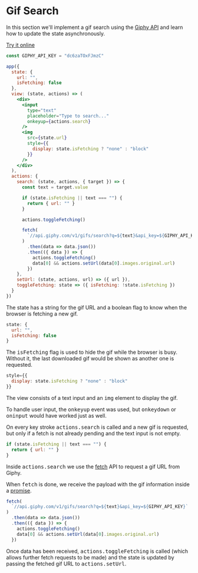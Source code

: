 # Gif Search

In this section we'll implement a gif search using the [Giphy API](https://api.giphy.com/) and learn how to update the state asynchronously.

[Try it online](https://codepen.io/hyperapp/pen/LybmLe?editors=0010)

```jsx
const GIPHY_API_KEY = "dc6zaTOxFJmzC"

app({
  state: {
    url: "",
    isFetching: false
  },
  view: (state, actions) => (
    <div>
      <input
        type="text"
        placeholder="Type to search..."
        onkeyup={actions.search}
      />
      <img
        src={state.url}
        style={{
          display: state.isFetching ? "none" : "block"
        }}
      />
    </div>
  ),
  actions: {
    search: (state, actions, { target }) => {
      const text = target.value

      if (state.isFetching || text === "") {
        return { url: "" }
      }

      actions.toggleFetching()

      fetch(
        `//api.giphy.com/v1/gifs/search?q=${text}&api_key=${GIPHY_API_KEY}`
      )
        .then(data => data.json())
        .then(({ data }) => {
          actions.toggleFetching()
          data[0] && actions.setUrl(data[0].images.original.url)
        })
    },
    setUrl: (state, actions, url) => ({ url }),
    toggleFetching: state => ({ isFetching: !state.isFetching })
  }
})
```

The state has a string for the gif URL and a boolean flag to know when the browser is fetching a new gif.

```jsx
state: {
  url: "",
  isFetching: false
}
```

The <samp>isFetching</samp> flag is used to hide the gif while the browser is busy. Without it, the last downloaded gif would be shown as another one is requested.

```jsx
style={{
  display: state.isFetching ? "none" : "block"
}}
```

The view consists of a text input and an <samp>img</samp> element to display the gif.

To handle user input, the <samp>onkeyup</samp> event was used, but <samp>onkeydown</samp> or <samp>oninput</samp> would have worked just as well.

On every key stroke <samp>actions.search</samp> is called and a new gif is requested, but only if a fetch is not already pending and the text input is not empty.

```jsx
if (state.isFetching || text === "") {
  return { url: "" }
}
```

Inside <samp>actions.search</samp> we use the [fetch](https://developer.mozilla.org/en-US/docs/Web/API/Fetch_API) API to request a gif URL from Giphy.

When <samp>fetch</samp> is done, we receive the payload with the gif information inside a [promise](https://developer.mozilla.org/en-US/docs/Web/JavaScript/Reference/Global_Objects/Promise).

```jsx
fetch(
  `//api.giphy.com/v1/gifs/search?q=${text}&api_key=${GIPHY_API_KEY}`
)
  .then(data => data.json())
  .then(({ data }) => {
    actions.toggleFetching()
    data[0] && actions.setUrl(data[0].images.original.url)
  })
```

Once data has been received, <samp>actions.toggleFetching</samp> is called (which allows further fetch requests to be made) and the state is updated by passing the fetched gif URL to <samp>actions.setUrl</samp>.
